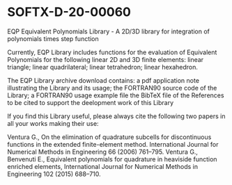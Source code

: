 # SOFTX-D-20-00060
EQP Equivalent Polynomials Library - A 2D/3D library for integration of polynomials times step function

Currently, EQP Library  includes functions for the evaluation of Equivalent Polynomials for the following linear 2D and 3D finite elements:
linear triangle;
linear quadrilateral;
linear tetrahedron;
linear hexahedron.

The EQP Library archive download contains:
a pdf application note illustrating the Library and its usage;
the FORTRAN90 source code of the Library;
a FORTRAN90 usage example file
the BibTeX file of the References to be cited to support the deelopment work of this Library

If you find this Library useful, please always cite the following two papers in all your works making their use:

Ventura G., On the elimination of quadrature subcells for discontinuous functions in the extended finite-element method. International Journal for Numerical Methods in Engineering 66 (2006) 761–795.
Ventura G., Benvenuti E., Equivalent polynomials for quadrature in heaviside function enriched elements, International Journal for Numerical Methods in Engineering 102 (2015) 688–710.
